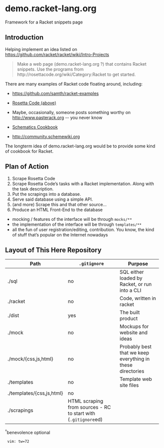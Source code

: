 # demo.racket-lang.org
Framework for a Racket snippets page

## Introduction

Helping implement an idea listed on 
https://github.com/racket/racket/wiki/Intro-Projects

<blockquote>
Make a web page (demo.racket-lang.org ?) that contains Racket snippets. Use
the programs from http://rosettacode.org/wiki/Category:Racket to get
started.
</blockquote>

There are many examples of Racket code floating around, including:
* https://github.com/samth/racket-examples
* [Rosetta Code (above)](http://rosettacode.org/wiki/Category:Racket)

* Maybe, occasionally, someone posts something worthy on
  <http://www.pasterack.org> -- you never know
* [Schematics Cookbook](https://web-beta.archive.org/web/20150321002014/http://schemecookbook.org:80/Cookbook/TOC)
* <http://community.schemewiki.org>

The longterm idea of demo.racket-lang.org would be to provide some kind
of cookbook for Racket. 

## Plan of Action

1. Scrape Rosetta Code
  1. Scrape Rosetta Code’s tasks with a Racket implementation.
     Along with the task description.
  2. Put the scrapings into a database.
  3. Serve said database using a simple API.
2. (and more) Scrape this and that other source...
3. Produce an HTML Front-End to the database
  - mocking / features of the interface will be through `mocks/**`
  - the implementation of the interface will be through `templates/**`
  - all the fun of user registration/editing, contribution. You know,
    the kind of stuff that’s popular on the Internet nowadays

## Layout of This Here Repository

| Path | `.gitignore` | Purpose |
|------|--------------|---------|
| ./sql | no | SQL either loaded by Racket, or run into a CLI |
| ./racket | no | Code, written in racket |
| ./dist | yes | The built product |
| ./mock | no | Mockups for website and ideas |
| ./mock/{css,js,html} | no | Probably best that we keep everything in these directories |
| ./templates | no | Template web site files |
| ./templates/{css,js,html} | no | |
| ./scrapings      | HTML scraping from sources - RC to start with (`.gitignore`ed) |

<sup>†</sup>benevolence optional
```vim
 vim: tw=72
```
